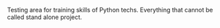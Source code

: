 Testing area for training skills of Python techs. Everything that cannot be called stand alone project.
